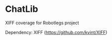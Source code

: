 ChatLib
=======

XIFF coverage for Robotlegs project

Dependency:
XIFF (https://github.com/kvint/XIFF)

